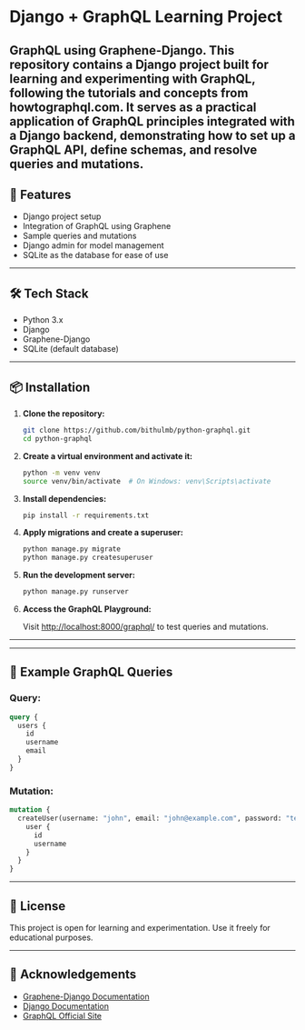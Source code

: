 # Django + GraphQL Learning Project

**GraphQL** using **Graphene-Django**. 
This repository contains a Django project built for learning and experimenting with GraphQL, following the tutorials and concepts from howtographql.com. It serves as a practical application of GraphQL principles integrated with a Django backend, demonstrating how to set up a GraphQL API, define schemas, and resolve queries and mutations.
---

## 🚀 Features

* Django project setup
* Integration of GraphQL using Graphene
* Sample queries and mutations
* Django admin for model management
* SQLite as the database for ease of use

---

## 🛠️ Tech Stack

* Python 3.x
* Django
* Graphene-Django
* SQLite (default database)

---

## 📦 Installation

1. **Clone the repository:**

   ```bash
   git clone https://github.com/bithulmb/python-graphql.git
   cd python-graphql
   ```

2. **Create a virtual environment and activate it:**

   ```bash
   python -m venv venv
   source venv/bin/activate  # On Windows: venv\Scripts\activate
   ```

3. **Install dependencies:**

   ```bash
   pip install -r requirements.txt
   ```

4. **Apply migrations and create a superuser:**

   ```bash
   python manage.py migrate
   python manage.py createsuperuser
   ```

5. **Run the development server:**

   ```bash
   python manage.py runserver
   ```

6. **Access the GraphQL Playground:**

   Visit [http://localhost:8000/graphql/](http://localhost:8000/graphql/) to test queries and mutations.

---


---

## 🧪 Example GraphQL Queries

### Query:

```graphql
query {
  users {
    id
    username
    email
  }
}
```

### Mutation:

```graphql
mutation {
  createUser(username: "john", email: "john@example.com", password: "test1234") {
    user {
      id
      username
    }
  }
}
```

---

## 📝 License

This project is open for learning and experimentation. Use it freely for educational purposes.

---

## 🙌 Acknowledgements

* [Graphene-Django Documentation](https://docs.graphene-python.org/projects/django/en/latest/)
* [Django Documentation](https://docs.djangoproject.com/)
* [GraphQL Official Site](https://graphql.org/learn/)
